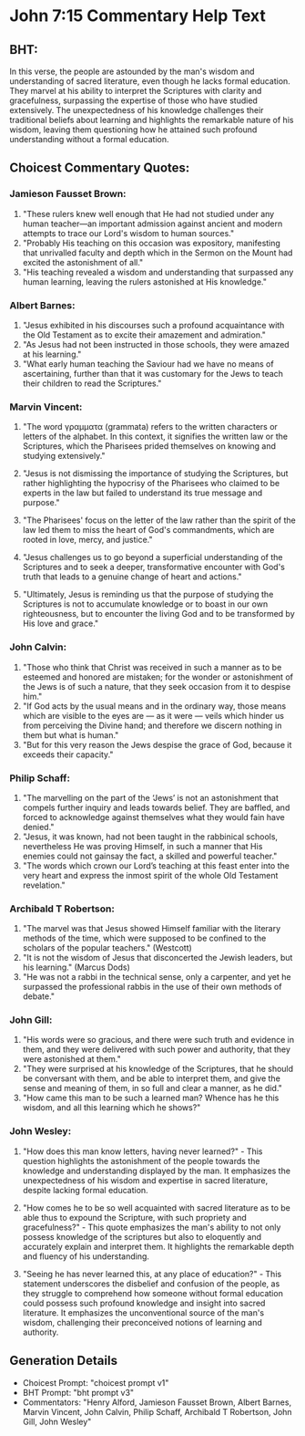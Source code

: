 # John 7:15 Commentary Help Text

## BHT:
In this verse, the people are astounded by the man's wisdom and understanding of sacred literature, even though he lacks formal education. They marvel at his ability to interpret the Scriptures with clarity and gracefulness, surpassing the expertise of those who have studied extensively. The unexpectedness of his knowledge challenges their traditional beliefs about learning and highlights the remarkable nature of his wisdom, leaving them questioning how he attained such profound understanding without a formal education.

## Choicest Commentary Quotes:
### Jamieson Fausset Brown:
1. "These rulers knew well enough that He had not studied under any human teacher—an important admission against ancient and modern attempts to trace our Lord's wisdom to human sources." 
2. "Probably His teaching on this occasion was expository, manifesting that unrivalled faculty and depth which in the Sermon on the Mount had excited the astonishment of all." 
3. "His teaching revealed a wisdom and understanding that surpassed any human learning, leaving the rulers astonished at His knowledge."

### Albert Barnes:
1. "Jesus exhibited in his discourses such a profound acquaintance with the Old Testament as to excite their amazement and admiration."
2. "As Jesus had not been instructed in those schools, they were amazed at his learning."
3. "What early human teaching the Saviour had we have no means of ascertaining, further than that it was customary for the Jews to teach their children to read the Scriptures."

### Marvin Vincent:
1. "The word γραμματα (grammata) refers to the written characters or letters of the alphabet. In this context, it signifies the written law or the Scriptures, which the Pharisees prided themselves on knowing and studying extensively."

2. "Jesus is not dismissing the importance of studying the Scriptures, but rather highlighting the hypocrisy of the Pharisees who claimed to be experts in the law but failed to understand its true message and purpose."

3. "The Pharisees' focus on the letter of the law rather than the spirit of the law led them to miss the heart of God's commandments, which are rooted in love, mercy, and justice."

4. "Jesus challenges us to go beyond a superficial understanding of the Scriptures and to seek a deeper, transformative encounter with God's truth that leads to a genuine change of heart and actions."

5. "Ultimately, Jesus is reminding us that the purpose of studying the Scriptures is not to accumulate knowledge or to boast in our own righteousness, but to encounter the living God and to be transformed by His love and grace."

### John Calvin:
1. "Those who think that Christ was received in such a manner as to be esteemed and honored are mistaken; for the wonder or astonishment of the Jews is of such a nature, that they seek occasion from it to despise him."
2. "If God acts by the usual means and in the ordinary way, those means which are visible to the eyes are — as it were — veils which hinder us from perceiving the Divine hand; and therefore we discern nothing in them but what is human."
3. "But for this very reason the Jews despise the grace of God, because it exceeds their capacity."

### Philip Schaff:
1. "The marvelling on the part of the ‘Jews’ is not an astonishment that compels further inquiry and leads towards belief. They are baffled, and forced to acknowledge against themselves what they would fain have denied."
2. "Jesus, it was known, had not been taught in the rabbinical schools, nevertheless He was proving Himself, in such a manner that His enemies could not gainsay the fact, a skilled and powerful teacher."
3. "The words which crown our Lord’s teaching at this feast enter into the very heart and express the inmost spirit of the whole Old Testament revelation."

### Archibald T Robertson:
1. "The marvel was that Jesus showed Himself familiar with the literary methods of the time, which were supposed to be confined to the scholars of the popular teachers." (Westcott)
2. "It is not the wisdom of Jesus that disconcerted the Jewish leaders, but his learning." (Marcus Dods)
3. "He was not a rabbi in the technical sense, only a carpenter, and yet he surpassed the professional rabbis in the use of their own methods of debate."

### John Gill:
1. "His words were so gracious, and there were such truth and evidence in them, and they were delivered with such power and authority, that they were astonished at them."
2. "They were surprised at his knowledge of the Scriptures, that he should be conversant with them, and be able to interpret them, and give the sense and meaning of them, in so full and clear a manner, as he did."
3. "How came this man to be such a learned man? Whence has he this wisdom, and all this learning which he shows?"

### John Wesley:
1. "How does this man know letters, having never learned?" - This question highlights the astonishment of the people towards the knowledge and understanding displayed by the man. It emphasizes the unexpectedness of his wisdom and expertise in sacred literature, despite lacking formal education.

2. "How comes he to be so well acquainted with sacred literature as to be able thus to expound the Scripture, with such propriety and gracefulness?" - This quote emphasizes the man's ability to not only possess knowledge of the scriptures but also to eloquently and accurately explain and interpret them. It highlights the remarkable depth and fluency of his understanding.

3. "Seeing he has never learned this, at any place of education?" - This statement underscores the disbelief and confusion of the people, as they struggle to comprehend how someone without formal education could possess such profound knowledge and insight into sacred literature. It emphasizes the unconventional source of the man's wisdom, challenging their preconceived notions of learning and authority.


## Generation Details
- Choicest Prompt: "choicest prompt v1"
- BHT Prompt: "bht prompt v3"
- Commentators: "Henry Alford, Jamieson Fausset Brown, Albert Barnes, Marvin Vincent, John Calvin, Philip Schaff, Archibald T Robertson, John Gill, John Wesley"
